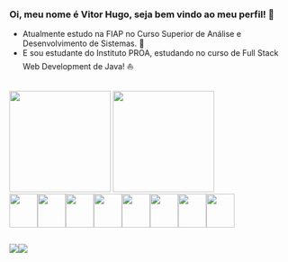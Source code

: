 ### Oi, meu nome é Vitor Hugo, seja bem vindo ao meu perfil! 👋

- Atualmente estudo na FIAP no Curso Superior de Análise e Desenvolvimento de Sistemas. 👾
- E sou estudante do Instituto PROA, estudando no curso de Full Stack Web Development de Java! ⛵

##

<div>
  <a href="https://github.com/vitorvhsilva"></a>
  <img height="180em" src="https://github-readme-stats.vercel.app/api?username=vitorvhsilva&theme=tokyonight&show_icons=false">
  <img height="180em" src="https://github-readme-stats.vercel.app/api/top-langs/?username=vitorvhsilva&theme=tokyonight&langs_count=8">
</div>

<div style="display: flex;">
  <img align="center" height="60px" width="50px" src="https://cdn.jsdelivr.net/gh/devicons/devicon@latest/icons/html5/html5-plain.svg" />
  <img align="center" height="60px" width="50px" src="https://cdn.jsdelivr.net/gh/devicons/devicon@latest/icons/css3/css3-original.svg" />
  <img align="center" height="60px" width="50px" src="https://cdn.jsdelivr.net/gh/devicons/devicon@latest/icons/javascript/javascript-plain.svg" />
  <img align="center" height="60px" width="50px" src="https://cdn.jsdelivr.net/gh/devicons/devicon@latest/icons/react/react-original.svg" />
  <img align="center" height="60px" width="50px" src="https://cdn.jsdelivr.net/gh/devicons/devicon@latest/icons/java/java-original.svg" />
  <img align="center" height="60px" width="50px" src="https://cdn.jsdelivr.net/gh/devicons/devicon@latest/icons/python/python-original.svg" />
  <img align="center" height="60px" width="50px" src="https://cdn.jsdelivr.net/gh/devicons/devicon@latest/icons/csharp/csharp-plain.svg" />
  <img align="center" height="60px" width="50px" src="https://cdn.jsdelivr.net/gh/devicons/devicon@latest/icons/mysql/mysql-plain-wordmark.svg" />        
</div>

##

<div style="display: flex;">
  <a href="www.linkedin.com/in/vitorvhsilva" target="_blank"><img src="https://img.shields.io/badge/LinkedIn-0077B5?style=for-the-badge&logo=linkedin&logoColor=white"></a>
  <a href="mailto:vitorvhsilva@gmail.com" target="_blank"><img src="https://img.shields.io/badge/Gmail-D14836?style=for-the-badge&logo=gmail&logoColor=white"></a>
</div>
